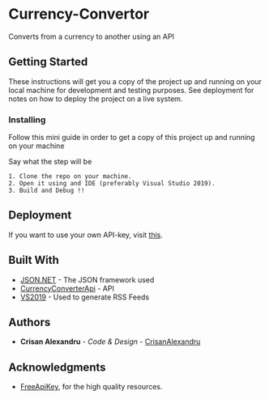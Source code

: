 # Currency-Convertor
Converts from a currency to another using an API

## Getting Started

These instructions will get you a copy of the project up and running on your local machine for development and testing purposes. See deployment for notes on how to deploy the project on a live system.

### Installing

Follow this mini guide in order to get a copy of this project up and running on your machine

Say what the step will be

```
1. Clone the repo on your machine.
2. Open it using and IDE (preferably Visual Studio 2019).
3. Build and Debug !!
```

## Deployment

If you want to use your own API-key, visit [this](https://www.currencyconverterapi.com/).

## Built With

* [JSON.NET](https://www.newtonsoft.com/json) - The JSON framework used
* [CurrencyConverterApi](https://www.currencyconverterapi.com/) - API
* [VS2019](https://visualstudio.microsoft.com/vs/) - Used to generate RSS Feeds

## Authors

* **Crisan Alexandru** - *Code & Design* - [CrisanAlexandru](https://github.com/AlexandruCrisan)

## Acknowledgments

* [FreeApiKey](https://www.currencyconverterapi.com/), for the high quality resources.
